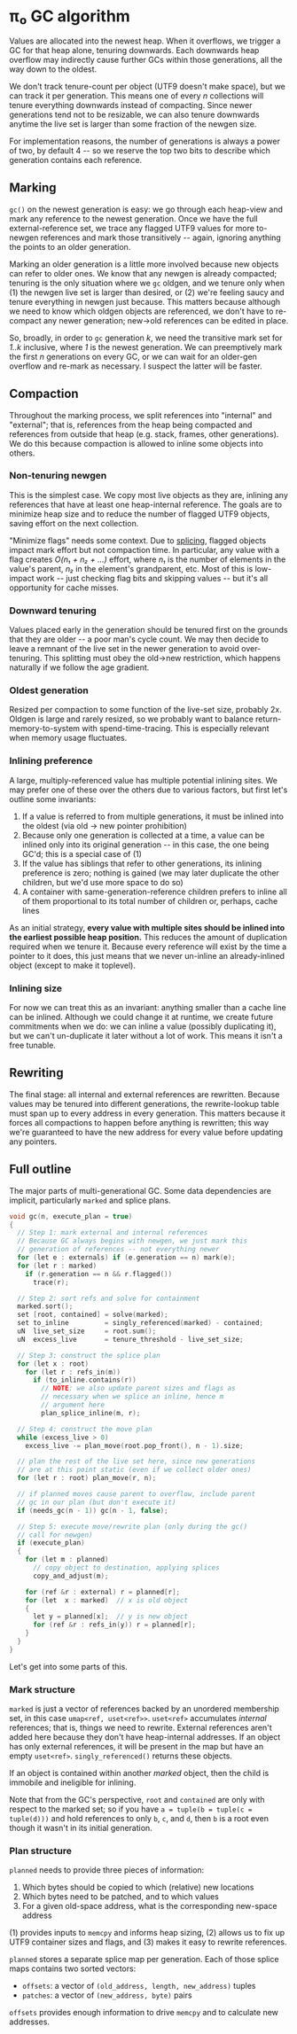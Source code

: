 # π₀ GC algorithm
Values are allocated into the newest heap. When it overflows, we trigger a GC for that heap alone, tenuring downwards. Each downwards heap overflow may indirectly cause further GCs within those generations, all the way down to the oldest.

We don't track tenure-count per object (UTF9 doesn't make space), but we can track it per generation. This means one of every _n_ collections will tenure everything downwards instead of compacting. Since newer generations tend not to be resizable, we can also tenure downwards anytime the live set is larger than some fraction of the newgen size.

For implementation reasons, the number of generations is always a power of two, by default 4 -- so we reserve the top two bits to describe which generation contains each reference.


## Marking
`gc()` on the newest generation is easy: we go through each heap-view and mark any reference to the newest generation. Once we have the full external-reference set, we trace any flagged UTF9 values for more to-newgen references and mark those transitively -- again, ignoring anything the points to an older generation.

Marking an older generation is a little more involved because new objects can refer to older ones. We know that any newgen is already compacted; tenuring is the only situation where we `gc` oldgen, and we tenure only when (1) the newgen live set is larger than desired, or (2) we're feeling saucy and tenure everything in newgen just because. This matters because although we need to know which oldgen objects are referenced, we don't have to re-compact any newer generation; new→old references can be edited in place.

So, broadly, in order to `gc` generation _k_, we need the transitive mark set for _1..k_ inclusive, where _1_ is the newest generation. We can preemptively mark the first _n_ generations on every GC, or we can wait for an older-gen overflow and re-mark as necessary. I suspect the latter will be faster.


## Compaction
Throughout the marking process, we split references into "internal" and "external"; that is, references from the heap being compacted and references from outside that heap (e.g. stack, frames, other generations). We do this because compaction is allowed to inline some objects into others.


### Non-tenuring newgen
This is the simplest case. We copy most live objects as they are, inlining any references that have at least one heap-internal reference. The goals are to minimize heap size and to reduce the number of flagged UTF9 objects, saving effort on the next collection.

"Minimize flags" needs some context. Due to [splicing](pi0-gc-splicing.md), flagged objects impact mark effort but not compaction time. In particular, any value with a flag creates _O(n₁ + n₂ + ...)_ effort, where _n₁_ is the number of elements in the value's parent, _n₂_ in the element's grandparent, etc. Most of this is low-impact work -- just checking flag bits and skipping values -- but it's all opportunity for cache misses.


### Downward tenuring
Values placed early in the generation should be tenured first on the grounds that they are older -- a poor man's cycle count. We may then decide to leave a remnant of the live set in the newer generation to avoid over-tenuring. This splitting must obey the old→new restriction, which happens naturally if we follow the age gradient.


### Oldest generation
Resized per compaction to some function of the live-set size, probably 2x. Oldgen is large and rarely resized, so we probably want to balance return-memory-to-system with spend-time-tracing. This is especially relevant when memory usage fluctuates.


### Inlining preference
A large, multiply-referenced value has multiple potential inlining sites. We may prefer one of these over the others due to various factors, but first let's outline some invariants:

1. If a value is referred to from multiple generations, it must be inlined into the oldest (via old → new pointer prohibition)
2. Because only one generation is collected at a time, a value can be inlined only into its original generation -- in this case, the one being GC'd; this is a special case of (1)
3. If the value has siblings that refer to other generations, its inlining preference is zero; nothing is gained (we may later duplicate the other children, but we'd use more space to do so)
4. A container with same-generation-reference children prefers to inline all of them proportional to its total number of children or, perhaps, cache lines

As an initial strategy, **every value with multiple sites should be inlined into the earliest possible heap position.** This reduces the amount of duplication required when we tenure it. Because every reference will exist by the time a pointer to it does, this just means that we never un-inline an already-inlined object (except to make it toplevel).


### Inlining size
For now we can treat this as an invariant: anything smaller than a cache line can be inlined. Although we could change it at runtime, we create future commitments when we do: we can inline a value (possibly duplicating it), but we can't un-duplicate it later without a lot of work. This means it isn't a free tunable.


## Rewriting
The final stage: all internal and external references are rewritten. Because values may be tenured into different generations, the rewrite-lookup table must span up to every address in every generation. This matters because it forces all compactions to happen before anything is rewritten; this way we're guaranteed to have the new address for every value before updating any pointers.


## Full outline
The major parts of multi-generational GC. Some data dependencies are implicit, particularly `marked` and splice plans.

```cpp
void gc(n, execute_plan = true)
{
  // Step 1: mark external and internal references
  // Because GC always begins with newgen, we just mark this
  // generation of references -- not everything newer
  for (let e : externals) if (e.generation == n) mark(e);
  for (let r : marked)
    if (r.generation == n && r.flagged())
      trace(r);

  // Step 2: sort refs and solve for containment
  marked.sort();
  set [root, contained] = solve(marked);
  set to_inline         = singly_referenced(marked) - contained;
  uN  live_set_size     = root.sum();
  uN  excess_live       = tenure_threshold - live_set_size;

  // Step 3: construct the splice plan
  for (let x : root)
    for (let r : refs_in(m))
      if (to_inline.contains(r))
        // NOTE: we also update parent sizes and flags as
        // necessary when we splice an inline, hence m
        // argument here
        plan_splice_inline(m, r);

  // Step 4: construct the move plan
  while (excess_live > 0)
    excess_live -= plan_move(root.pop_front(), n - 1).size;

  // plan the rest of the live set here, since new generations
  // are at this point static (even if we collect older ones)
  for (let r : root) plan_move(r, n);

  // if planned moves cause parent to overflow, include parent
  // gc in our plan (but don't execute it)
  if (needs_gc(n - 1)) gc(n - 1, false);

  // Step 5: execute move/rewrite plan (only during the gc()
  // call for newgen)
  if (execute_plan)
  {
    for (let m : planned)
      // copy object to destination, applying splices
      copy_and_adjust(m);

    for (ref &r : external) r = planned[r];
    for (let  x : marked)  // x is old object
    {
      let y = planned[x];  // y is new object
      for (ref &r : refs_in(y)) r = planned[r];
    }
  }
}
```

Let's get into some parts of this.


### Mark structure
`marked` is just a vector of references backed by an unordered membership set, in this case `umap<ref, uset<ref>>`. `uset<ref>` accumulates _internal_ references; that is, things we need to rewrite. External references aren't added here because they don't have heap-internal addresses. If an object has only external references, it will be present in the map but have an empty `uset<ref>`. `singly_referenced()` returns these objects.

If an object is contained within another _marked_ object, then the child is immobile and ineligible for inlining.

Note that from the GC's perspective, `root` and `contained` are only with respect to the marked set; so if you have `a = tuple(b = tuple(c = tuple(d)))` and hold references to only `b`, `c`, and `d`, then `b` is a root even though it wasn't in its initial generation.


### Plan structure
`planned` needs to provide three pieces of information:

1. Which bytes should be copied to which (relative) new locations
2. Which bytes need to be patched, and to which values
3. For a given old-space address, what is the corresponding new-space address

(1) provides inputs to `memcpy` and informs heap sizing, (2) allows us to fix up UTF9 container sizes and flags, and (3) makes it easy to rewrite references.

`planned` stores a separate splice map per generation. Each of those splice maps contains two sorted vectors:

+ `offsets`: a vector of `(old_address, length, new_address)` tuples
+ `patches`: a vector of `(new_address, byte)` pairs

`offsets` provides enough information to drive `memcpy` and to calculate new addresses.
